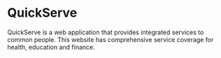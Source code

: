# QuickServe
QuickServe is a web application that provides integrated services to common people. This website has comprehensive service coverage for health, education and finance.
